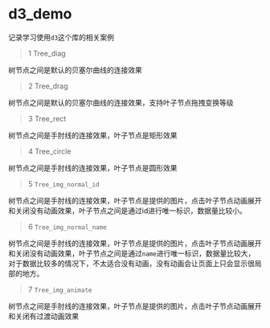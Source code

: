# d3_demo

记录学习使用`d3`这个库的相关案例

> 1 Tree_diag

 树节点之间是默认的贝塞尔曲线的连接效果

> 2 Tree_drag

 树节点之间是默认的贝塞尔曲线的连接效果，支持叶子节点拖拽变换等级

> 3 Tree_rect

 树节点之间是手肘线的连接效果，叶子节点是矩形效果

> 4 Tree_circle

 树节点之间是手肘线的连接效果，叶子节点是圆形效果

> 5 `Tree_img_normal_id`

 树节点之间是手肘线的连接效果，叶子节点是提供的图片，点击叶子节点动画展开和关闭没有动画效果，叶子节点之间是通过id进行唯一标识，数据量比较小。

> 6 `Tree_img_normal_name`

 树节点之间是手肘线的连接效果，叶子节点是提供的图片，点击叶子节点动画展开和关闭没有动画效果，叶子节点之间是通过`name`进行唯一标识，数据量比较大，对于数据比较多的情况下，不太适合没有动画，没有动画会让页面上只会显示很局部的地方。

> 7 `Tree_img_animate`

 树节点之间是手肘线的连接效果，叶子节点是提供的图片，点击叶子节点动画展开和关闭有过渡动画效果
